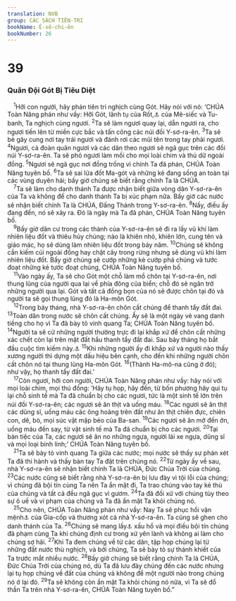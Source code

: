 ```yaml
---
translation: NVB
group: CÁC SÁCH TIÊN-TRI
bookName: Ê-xê-chi-ên 
bookNumber: 26
---
```


<div class="title"><h1>39</h1><h3>Quân Đội Gót Bị Tiêu Diệt </h3></div>
<span class="verse exe_39_1"> <sup>1</sup>Hỡi con người, hãy phán tiên tri nghịch cùng Gót. Hãy nói với nó: ‘CHÚA Toàn Năng phán như vầy: Hỡi Gót, lãnh tụ của Rốt,<a data-toggle="tooltip" data-placement="bottom" title="Ctd: lãnh tụ chính">⚓</a> của Mê-siếc và Tu-banh, Ta nghịch cùng ngươi. </span>
<span class="verse exe_39_2"><sup>2</sup>Ta sẽ làm ngươi quay lại, dẫn ngươi ra, cho ngươi tiến lên từ miền cực bắc và tấn công các núi đồi Y-sơ-ra-ên. </span>
<span class="verse exe_39_3"><sup>3</sup>Ta sẽ bẻ gãy cung nơi tay trái ngươi và đánh rơi các mũi tên trong tay phải ngươi. </span>
<span class="verse exe_39_4"><sup>4</sup>Ngươi, cả đoàn quân ngươi và các dân theo ngươi sẽ ngã gục trên các đồi núi Y-sơ-ra-ên. Ta sẽ phó ngươi làm mồi cho mọi loài chim và thú dữ ngoài đồng. </span>
<span class="verse exe_39_5"><sup>5</sup>Ngươi sẽ ngã gục nơi đồng trống vì chính Ta đã phán, CHÚA Toàn Năng tuyên bố. </span>
<span class="verse exe_39_6"><sup>6</sup>Ta sẽ sai lửa đốt Ma-gót và những kẻ đang sống an toàn tại các vùng duyên hải; bấy giờ chúng sẽ biết rằng chính Ta là CHÚA. <br/></span>
<span class="verse exe_39_7"> <sup>7</sup>Ta sẽ làm cho danh thánh Ta được nhận biết giữa vòng dân Y-sơ-ra-ên của Ta và không để cho danh thánh Ta bị xúc phạm nữa. Bấy giờ các nước sẽ nhận biết chính Ta là CHÚA, Đấng Thánh trong Y-sơ-ra-ên. </span>
<span class="verse exe_39_8"><sup>8</sup>Nầy, điều ấy đang đến, nó sẽ xảy ra. Đó là ngày mà Ta đã phán, CHÚA Toàn Năng tuyên bố. <br/></span>
<span class="verse exe_39_9"> <sup>9</sup>Bấy giờ dân cư trong các thành của Y-sơ-ra-ên sẽ đi ra lấy vũ khí làm nhiên liệu đốt và thiêu hủy chúng; nào là khiên nhỏ, khiên lớn, cung tên và giáo mác, họ sẽ dùng làm nhiên liệu đốt trong bảy năm. </span>
<span class="verse exe_39_10"><sup>10</sup>Chúng sẽ không cần kiếm củi ngoài đồng hay chặt cây trong rừng nhưng sẽ dùng vũ khí làm nhiên liệu đốt. Bấy giờ chúng sẽ cướp những kẻ cướp phá chúng và tước đoạt những kẻ tước đoạt chúng, CHÚA Toàn Năng tuyên bố. <br/></span>
<span class="verse exe_39_11"> <sup>11</sup>Vào ngày ấy, Ta sẽ cho Gót một chỗ làm mồ chôn tại Y-sơ-ra-ên, nơi thung lũng của người qua lại về phía đông của biển; chỗ đó sẽ ngăn trở những người qua lại. Gót và tất cả đồng bọn của nó sẽ được chôn tại đó và người ta sẽ gọi thung lũng đó là Ha-môn Gót. <br/></span>
<span class="verse exe_39_12"> <sup>12</sup>Trong bảy tháng, nhà Y-sơ-ra-ên chôn cất chúng để thanh tẩy đất đai. </span>
<span class="verse exe_39_13"><sup>13</sup>Toàn dân trong nước sẽ chôn cất chúng. Ấy sẽ là một ngày vẻ vang danh tiếng cho họ vì Ta đã bày tỏ vinh quang Ta; CHÚA Toàn Năng tuyên bố. </span>
<span class="verse exe_39_14"><sup>14</sup>Người ta sẽ cử những người thường trực đi lại khắp xứ để chôn cất những xác chết còn lại trên mặt đất hầu thanh tẩy đất đai. Sau bảy tháng họ bắt đầu cuộc tìm kiếm này.<a data-toggle="tooltip" data-placement="bottom" title="Ctd: Họ tìm kiếm trong bảy tháng">⚓</a></span>
<span class="verse exe_39_15"><sup>15</sup>Khi những người ấy đi khắp xứ và người nào thấy xương người thì dựng một dấu hiệu bên cạnh, cho đến khi những người chôn cất chôn nó tại thung lũng Ha-môn Gót. </span>
<span class="verse exe_39_16"><sup>16</sup>(Thành Ha-mô-na cũng ở đó); như vậy, họ thanh tẩy đất đai.’ <br/></span>
<span class="verse exe_39_17"> <sup>17</sup>Còn ngươi, hỡi con người, CHÚA Toàn Năng phán như vầy: hãy nói với mọi loài chim, mọi thú đồng: ‘Hãy tụ họp, hãy đến, từ bốn phương hãy qui tụ lại chỗ sinh tế mà Ta đã chuẩn bị cho các ngươi, tức là một sinh tế lớn trên núi đồi Y-sơ-ra-ên; các ngươi sẽ ăn thịt và uống máu. </span>
<span class="verse exe_39_18"><sup>18</sup>Các ngươi sẽ ăn thịt các dũng sĩ, uống máu các ông hoàng trên đất như ăn thịt chiên đực, chiên con, dê, bò, mọi súc vật mập béo của Ba-san. </span>
<span class="verse exe_39_19"><sup>19</sup>Các ngươi sẽ ăn mỡ đến ớn, uống máu đến say, từ vật sinh tế mà Ta đã chuẩn bị cho các ngươi. </span>
<span class="verse exe_39_20"><sup>20</sup>Tại bàn tiệc của Ta, các ngươi sẽ ăn no những ngựa, người lái xe ngựa, dũng sĩ và mọi loại binh lính;’ CHÚA Toàn Năng tuyên bố. <br/></span>
<span class="verse exe_39_21"> <sup>21</sup>Ta sẽ bày tỏ vinh quang Ta giữa các nước; mọi nước sẽ thấy sự phán xét Ta đã thi hành và thấy bàn tay Ta đặt trên chúng nó. </span>
<span class="verse exe_39_22"><sup>22</sup>Từ ngày ấy về sau, nhà Y-sơ-ra-ên sẽ nhận biết chính Ta là CHÚA, Đức Chúa Trời của chúng. </span>
<span class="verse exe_39_23"><sup>23</sup>Các nước cũng sẽ biết rằng nhà Y-sơ-ra-ên bị lưu đày vì tội lỗi của chúng; vì chúng đã bội tín cùng Ta nên Ta ẩn mặt đi, Ta trao chúng vào tay kẻ thù của chúng và tất cả đều ngã gục vì gươm. </span>
<span class="verse exe_39_24"><sup>24</sup>Ta đã đối xử với chúng tùy theo sự ô uế và vi phạm của chúng và Ta đã ẩn mặt Ta khỏi chúng nó. <br/></span>
<span class="verse exe_39_25"> <sup>25</sup>Cho nên, CHÚA Toàn Năng phán như vầy: Nay Ta sẽ phục hồi vận mệnh<a data-toggle="tooltip" data-placement="bottom" title="Ctd: những kẻ lưu đày">⚓</a> của Gia-cốp và thương xót cả nhà Y-sơ-ra-ên. Ta cũng sẽ ghen cho danh thánh của Ta. </span>
<span class="verse exe_39_26"><sup>26</sup>Chúng sẽ mang lấy<a data-toggle="tooltip" data-placement="bottom" title="Một số học giả đề nghị ‘quên.’">⚓</a> xấu hổ và mọi điều bội tín chúng đã phạm cùng Ta khi chúng định cư trong xứ yên lành và không ai làm cho chúng sợ hãi. </span>
<span class="verse exe_39_27"><sup>27</sup>Khi Ta đem chúng về từ các dân, tập họp chúng lại từ những đất nước thù nghịch, và bởi chúng, Ta sẽ bày tỏ sự thánh khiết của Ta trước mắt nhiều nước. </span>
<span class="verse exe_39_28"><sup>28</sup>Bấy giờ chúng sẽ biết rằng chính Ta là CHÚA, Đức Chúa Trời của chúng nó, dù Ta đã lưu đày chúng đến các nước nhưng lại tụ họp chúng về đất của chúng và không để một người nào trong chúng nó ở lại đó. </span>
<span class="verse exe_39_29"><sup>29</sup>Ta sẽ không còn ẩn mặt Ta khỏi chúng nó nữa, vì Ta sẽ đổ thần Ta trên nhà Y-sơ-ra-ên, CHÚA Toàn Năng tuyên bố.” <br/></span>
